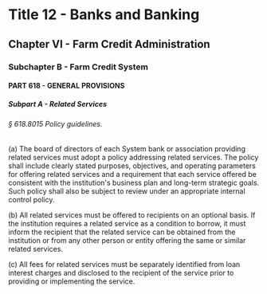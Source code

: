 
# Title 12 - Banks and Banking
## Chapter VI - Farm Credit Administration
### Subchapter B - Farm Credit System
#### PART 618 - GENERAL PROVISIONS
##### Subpart A - Related Services
###### § 618.8015 Policy guidelines.

(a) The board of directors of each System bank or association providing related services must adopt a policy addressing related services. The policy shall include clearly stated purposes, objectives, and operating parameters for offering related services and a requirement that each service offered be consistent with the institution's business plan and long-term strategic goals. Such policy shall also be subject to review under an appropriate internal control policy.

(b) All related services must be offered to recipients on an optional basis. If the institution requires a related service as a condition to borrow, it must inform the recipient that the related service can be obtained from the institution or from any other person or entity offering the same or similar related services.

(c) All fees for related services must be separately identified from loan interest charges and disclosed to the recipient of the service prior to providing or implementing the service.

